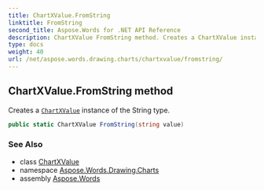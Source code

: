 ```yaml
---
title: ChartXValue.FromString
linktitle: FromString
second_title: Aspose.Words for .NET API Reference
description: ChartXValue FromString method. Creates a ChartXValue instance of the String type in C#.
type: docs
weight: 40
url: /net/aspose.words.drawing.charts/chartxvalue/fromstring/
---
```

## ChartXValue.FromString method

Creates a [`ChartXValue`](../) instance of the String type.

```csharp
public static ChartXValue FromString(string value)
```

### See Also

* class [ChartXValue](../)
* namespace [Aspose.Words.Drawing.Charts](../../chartxvalue/)
* assembly [Aspose.Words](../../../)
